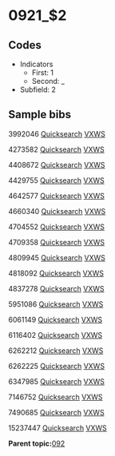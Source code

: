 # 0921\_$2

## Codes

-   Indicators
    -   First: 1
    -   Second: \_
-   Subfield: 2

## Sample bibs

3992046 [Quicksearch](https://search.library.yale.edu/catalog/3992046) [VXWS](http://prodorbis.library.yale.edu:7014/vxws/GetHoldingsService?bibId=3992046)

4273582 [Quicksearch](https://search.library.yale.edu/catalog/4273582) [VXWS](http://prodorbis.library.yale.edu:7014/vxws/GetHoldingsService?bibId=4273582)

4408672 [Quicksearch](https://search.library.yale.edu/catalog/4408672) [VXWS](http://prodorbis.library.yale.edu:7014/vxws/GetHoldingsService?bibId=4408672)

4429755 [Quicksearch](https://search.library.yale.edu/catalog/4429755) [VXWS](http://prodorbis.library.yale.edu:7014/vxws/GetHoldingsService?bibId=4429755)

4642577 [Quicksearch](https://search.library.yale.edu/catalog/4642577) [VXWS](http://prodorbis.library.yale.edu:7014/vxws/GetHoldingsService?bibId=4642577)

4660340 [Quicksearch](https://search.library.yale.edu/catalog/4660340) [VXWS](http://prodorbis.library.yale.edu:7014/vxws/GetHoldingsService?bibId=4660340)

4704552 [Quicksearch](https://search.library.yale.edu/catalog/4704552) [VXWS](http://prodorbis.library.yale.edu:7014/vxws/GetHoldingsService?bibId=4704552)

4709358 [Quicksearch](https://search.library.yale.edu/catalog/4709358) [VXWS](http://prodorbis.library.yale.edu:7014/vxws/GetHoldingsService?bibId=4709358)

4809945 [Quicksearch](https://search.library.yale.edu/catalog/4809945) [VXWS](http://prodorbis.library.yale.edu:7014/vxws/GetHoldingsService?bibId=4809945)

4818092 [Quicksearch](https://search.library.yale.edu/catalog/4818092) [VXWS](http://prodorbis.library.yale.edu:7014/vxws/GetHoldingsService?bibId=4818092)

4837278 [Quicksearch](https://search.library.yale.edu/catalog/4837278) [VXWS](http://prodorbis.library.yale.edu:7014/vxws/GetHoldingsService?bibId=4837278)

5951086 [Quicksearch](https://search.library.yale.edu/catalog/5951086) [VXWS](http://prodorbis.library.yale.edu:7014/vxws/GetHoldingsService?bibId=5951086)

6061149 [Quicksearch](https://search.library.yale.edu/catalog/6061149) [VXWS](http://prodorbis.library.yale.edu:7014/vxws/GetHoldingsService?bibId=6061149)

6116402 [Quicksearch](https://search.library.yale.edu/catalog/6116402) [VXWS](http://prodorbis.library.yale.edu:7014/vxws/GetHoldingsService?bibId=6116402)

6262212 [Quicksearch](https://search.library.yale.edu/catalog/6262212) [VXWS](http://prodorbis.library.yale.edu:7014/vxws/GetHoldingsService?bibId=6262212)

6262225 [Quicksearch](https://search.library.yale.edu/catalog/6262225) [VXWS](http://prodorbis.library.yale.edu:7014/vxws/GetHoldingsService?bibId=6262225)

6347985 [Quicksearch](https://search.library.yale.edu/catalog/6347985) [VXWS](http://prodorbis.library.yale.edu:7014/vxws/GetHoldingsService?bibId=6347985)

7146752 [Quicksearch](https://search.library.yale.edu/catalog/7146752) [VXWS](http://prodorbis.library.yale.edu:7014/vxws/GetHoldingsService?bibId=7146752)

7490685 [Quicksearch](https://search.library.yale.edu/catalog/7490685) [VXWS](http://prodorbis.library.yale.edu:7014/vxws/GetHoldingsService?bibId=7490685)

15237447 [Quicksearch](https://search.library.yale.edu/catalog/15237447) [VXWS](http://prodorbis.library.yale.edu:7014/vxws/GetHoldingsService?bibId=15237447)

**Parent topic:**[092](../../tags/092/092.md)

